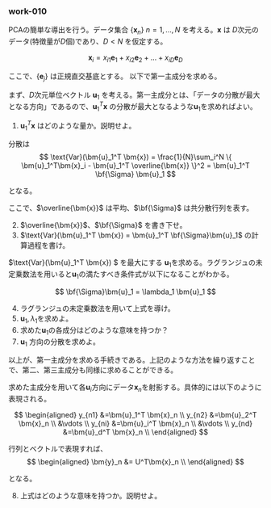 ### work-010

PCAの簡単な導出を行う。データ集合 $\{\bm{x}_n\} \ n=1, \dots , N$  を考える。$\bm{x}$ は $D$次元のデータ(特徴量が$D$個)であり、$D<N$ を仮定する。  

$$
\bm{x}_i = x_{i1}\bm{e}_1 + x_{i2}\bm{e}_2  + \dots + x_{iD}\bm{e}_D 
$$

ここで、$\{\bm{e}_j\}$ は正規直交基底とする。 以下で第一主成分を求める。

まず、$D$次元単位ベクトル $\bm{u}_1$ を考える。第一主成分とは、「データの分散が最大となる方向」であるので、$\bm{u}_1^T \bm{x}$ の分散が最大となるような$\bm{u}_1$を求めればよい。


1. $\bm{u}_1^T \bm{x}$ はどのような量か。説明せよ。


分散は
$$
\text{Var}(\bm{u}_1^T \bm{x}) = \frac{1}{N}\sum_i^N \{ \bm{u}_1^T\bm{x}_i - \bm{u}_1^T \overline{\bm{x}} \}^2 = \bm{u}_1^T \bf{\Sigma} \bm{u}_1
$$

となる。


ここで、$\overline{\bm{x}}$ は平均、$\bf{\Sigma}$ は共分散行列を表す。

2. $\overline{\bm{x}}$、$\bf{\Sigma}$ を書き下せ。
3. $\text{Var}(\bm{u}_1^T \bm{x}) = \bm{u}_1^T \bf{\Sigma}\bm{u}_1$  の計算過程を書け。


$\text{Var}(\bm{u}_1^T \bm{x}) $ を最大にする $\bm{u}_1$を求める。ラグランジュの未定乗数法を用いると$\bm{u}_1$の満たすべき条件式が以下になることがわかる。

$$
\bf{\Sigma}\bm{u}_1 = \lambda_1 \bm{u}_1
$$

4. ラグランジュの未定乗数法を用いて上式を導け。
5. $\bm{u}_1, \lambda_1$を求めよ。
5. 求めた$\bm{u}_1$の各成分はどのような意味を持つか？
6. $\bm{u}_1$ 方向の分散を求めよ。

以上が、第一主成分を求める手続きである。上記のような方法を繰り返すことで、第二、第三主成分も同様に求めることができる。

求めた主成分を用いて各$\bm{u}_i$方向にデータ$\bm{x}_n$を射影する。具体的には以下のように表現される。


$$
\begin{aligned}
    y_{n1} &=\bm{u}_1^T \bm{x}_n \\
    y_{n2} &=\bm{u}_2^T \bm{x}_n \\
    &\vdots \\
    y_{ni} &=\bm{u}_i^T \bm{x}_n \\
    &\vdots \\
    y_{nd} &=\bm{u}_d^T \bm{x}_n \\
\end{aligned}
$$


行列とベクトルで表現すれば、
$$
\begin{aligned}
    \bm{y}_n &= U^T\bm{x}_n \\ 
\end{aligned}
$$

となる。

8. 上式はどのような意味を持つか。説明せよ。